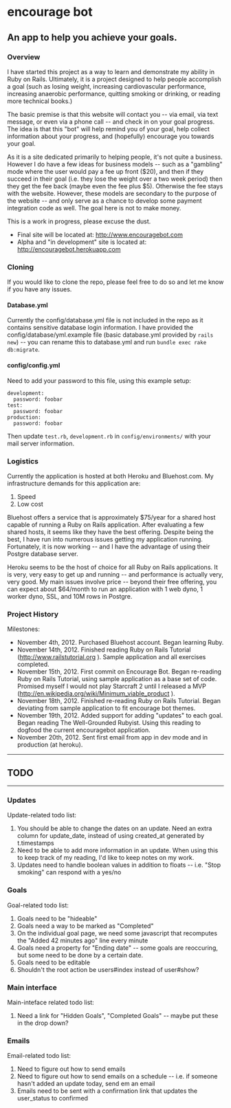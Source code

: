 encourage bot
=============

An app to help you achieve your goals.
--------------------------------------

### Overview

I have started this project as a way to learn and demonstrate my ability in Ruby on Rails. Ultimately, it is a project designed to help people accomplish a goal (such as losing weight, increasing cardiovascular performance, increasing anaerobic performance, quitting smoking or drinking, or reading more technical books.)

The basic premise is that this website will contact you -- via email, via text message, or even via a phone call -- and check in on your goal progress. The idea is that this "bot" will help remind you of your goal, help collect information about your progress, and (hopefully) encourage you towards your goal.

As it is a site dedicated primarily to helping people, it's not quite a business. However I do have a few ideas for business models -- such as a "gambling" mode where the user would pay a fee up front ($20), and then if they succeed in their goal (i.e. they lose the weight over a two week period) then they get the fee back (maybe even the fee plus $5). Otherwise the fee stays with the website. However, these models are secondary to the purpose of the website -- and only serve as a chance to develop some payment integration code as well. The goal here is not to make money.

This is a work in progress, please excuse the dust.

- Final site will be located at: http://www.encouragebot.com
- Alpha and "in development" site is located at: http://encouragebot.herokuapp.com

### Cloning

If you would like to clone the repo, please feel free to do so and let me know if you have any issues.

#### Database.yml

Currently the config/database.yml file is not included in the repo as it contains sensitive database login information. I have provided the config/database/yml.example file (basic database.yml provided by `rails new`) -- you can rename this to database.yml and run `bundle exec rake db:migrate`.

#### config/config.yml

Need to add your password to this file, using this example setup:

    development:
      password: foobar
    test:
      password: foobar
    production:
      password: foobar

Then update `test.rb`, `development.rb` in `config/environments/` with your mail server information.

### Logistics

Currently the application is hosted at both Heroku and Bluehost.com. My infrastructure demands for this application are:

1. Speed
2. Low cost

Bluehost offers a service that is approximately $75/year for a shared host capable of running a Ruby on Rails application. After evaluating a few shared hosts, it seems like they have the best offering. Despite being the best, I have run into numerous issues getting my application running. Fortunately, it is now working -- and I have the advantage of using their Postgre database server.

Heroku seems to be the host of choice for all Ruby on Rails applications. It is very, very easy to get up and running -- and performance is actually very, very good. My main issues involve price -- beyond their free offering, you can expect about $64/month to run an application with 1 web dyno, 1 worker dyno, SSL, and 10M rows in Postgre.

### Project History

Milestones:

- November 4th, 2012. Purchased Bluehost account. Began learning Ruby.
- November 14th, 2012. Finished reading Ruby on Rails Tutorial (http://www.railstutorial.org ). Sample application and all exercises completed.
- November 15th, 2012. First commit on Encourage Bot. Began re-reading Ruby on Rails Tutorial, using sample application as a base set of code. Promised myself I would not play Starcraft 2 until I released a MVP (http://en.wikipedia.org/wiki/Minimum_viable_product ). 
- November 18th, 2012. Finished re-reading Ruby on Rails Tutorial. Began deviating from sample application to fit encourage bot themes.
- November 19th, 2012. Added support for adding "updates" to each goal. Began reading The Well-Grounded Rubyist. Using this reading to dogfood the current encouragebot application. 
- November 20th, 2012. Sent first email from app in dev mode and in production (at heroku). 

---
## TODO
---

### Updates

Update-related todo list:  

1. You should be able to change the dates on an update. Need an extra column for update_date, instead of using created_at generated by t.timestamps
2. Need to be able to add more information in an update. When using this to keep track of my reading, I'd like to keep notes on my work.
3. Updates need to handle boolean values in addition to floats -- i.e. "Stop smoking" can respond with a yes/no

### Goals

Goal-related todo list:  

1. Goals need to be "hideable" 
2. Goals need a way to be marked as "Completed"
3. On the individual goal page, we need some javascript that recomputes the "Added 42 minutes ago" line every minute
4. Goals need a property for "Ending date" -- some goals are reoccuring, but some need to be done by a certain date.
5. Goals need to be editable
6. Shouldn't the root action be users#index instead of user#show? 

### Main interface

Main-inteface related todo list:  

1. Need a link for "Hidden Goals", "Completed Goals" -- maybe put these in the drop down?

### Emails

Email-related todo list:  

1. Need to figure out how to send emails
2. Need to figure out how to send emails on a schedule -- i.e. if someone hasn't added an update today, send em an email
3. Emails need to be sent with a confirmation link that updates the user_status to confirmed